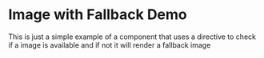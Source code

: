 <h1>Image with Fallback Demo</h1>
<p>This is just a simple example of a component that uses a directive to check if a image is available and if not it will render a fallback image</p>

